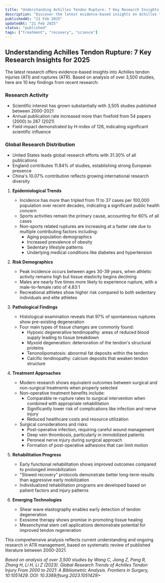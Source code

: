 ```yaml
---
title: "Understanding Achilles Tendon Rupture: 7 Key Research Insights for 2025"
description: "Discover the latest evidence-based insights on Achilles tendon rupture, from breakthrough treatments to recovery expectations. Essential reading for patients and healthcare providers."
publishedAt: "21 Feb 2025"
updatedAt: "21 Feb 2025"
status: "published"
tags: ["treatment", "recovery", "science"]
---
```


## **Understanding Achilles Tendon Rupture: 7 Key Research Insights for 2025**

The latest research offers evidence-based insights into Achilles tendon injuries (ATI) and ruptures (ATR). Based on analysis of over 3,500 studies, here are 10 key findings from recent research:

### **Research Activity**

- Scientific interest has grown substantially with 3,505 studies published between 2000-2021
- Annual publication rate increased more than fivefold from 54 papers (2000) to 287 (2021)
- Field impact demonstrated by H-index of 126, indicating significant scientific influence

### **Global Research Distribution**

- United States leads global research efforts with 31.30% of all publications
- England contributes 11.84% of studies, establishing strong European presence
- China's 10.07% contribution reflects growing international research diversity

1. **Epidemiological Trends**
   - Incidence has more than tripled from 11 to 37 cases per 100,000 population over recent decades, indicating a significant public health concern
   - Sports activities remain the primary cause, accounting for 60% of all cases
   - Non-sports related ruptures are increasing at a faster rate due to multiple contributing factors including:
     - Aging population demographics
     - Increased prevalence of obesity
     - Sedentary lifestyle patterns
     - Underlying medical conditions like diabetes and hypertension

2. **Risk Demographics**
   - Peak incidence occurs between ages 30-39 years, when athletic activity remains high but tissue elasticity begins declining
   - Males are nearly five times more likely to experience rupture, with a male-to-female ratio of 4.83:1
   - Recreational athletes show higher risk compared to both sedentary individuals and elite athletes

3. **Pathological Findings**
   - Histological examination reveals that 97% of spontaneous ruptures show pre-existing degeneration
   - Four main types of tissue changes are commonly found:
     - Hypoxic degenerative tendinopathy: areas of reduced blood supply leading to tissue breakdown
     - Myxoid degeneration: deterioration of the tendon's structural proteins
     - Tenonolipomatosis: abnormal fat deposits within the tendon
     - Calcific tendinopathy: calcium deposits that weaken tendon structure

4. **Treatment Approaches**
   - Modern research shows equivalent outcomes between surgical and non-surgical treatments when properly selected
   - Non-operative treatment benefits include:
     - Comparable re-rupture rates to surgical intervention when combined with appropriate rehabilitation
     - Significantly lower risk of complications like infection and nerve injury
     - Reduced healthcare costs and resource utilization
   - Surgical considerations and risks:
     - Post-operative infection, requiring careful wound management
     - Deep vein thrombosis, particularly in immobilized patients
     - Peroneal nerve injury during surgical approach
     - Formation of post-operative adhesions that can limit motion

5. **Rehabilitation Progress**
   - Early functional rehabilitation shows improved outcomes compared to prolonged immobilization
   - "Slowed recovery" protocols demonstrate better long-term results than aggressive early mobilization
   - Individualized rehabilitation programs are developed based on patient factors and injury patterns

6. **Emerging Technologies**
   - Shear wave elastography enables early detection of tendon degeneration
   - Exosome therapy shows promise in promoting tissue healing
   - Mesenchymal stem cell applications demonstrate potential for improved tendon regeneration

This comprehensive analysis reflects current understanding and ongoing research in ATR management, based on systematic review of published literature between 2000-2021.

*Based on analysis of over 3,500 studies by Wang C, Jiang Z, Pang R, Zhang H, Li H, Li Z (2023). Global Research Trends of Achilles Tendon Injury From 2000 to 2021: A Bibliometric Analysis. Frontiers in Surgery, 10:1051429. DOI: 10.3389/fsurg.2023.1051429>*
